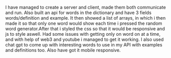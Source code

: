 I have managed to create a server and client, made them both communicate and run. Also built an api for words in the dictionary and have 3 fields words/definition and example. It then showed a list of arrays, in which i then made it so that only one word would show each time i pressed the random word generator.After that i styled the css so that it would be responsive and js to style aswell. Had some issues with getting only on word on at a time, and with help of web3 and youtube i managed to get it working. I also used chat gpt to come up with interesting words to use in my API with examples and definitions too. Also have got it mobile responsive.
